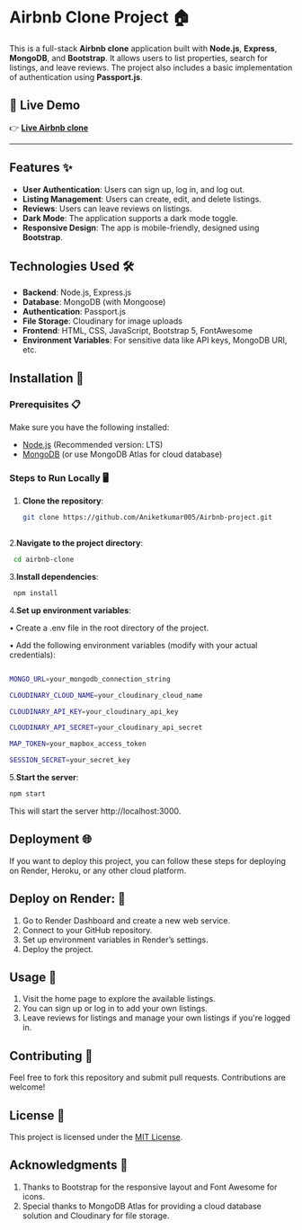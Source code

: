 # Airbnb Clone Project 🏠

This is a full-stack **Airbnb clone** application built with **Node.js**, **Express**, **MongoDB**, and **Bootstrap**. It allows users to list properties, search for listings, and leave reviews. The project also includes a basic implementation of authentication using **Passport.js**.

## 🚀 Live Demo  
👉 **[Live Airbnb clone](https://airbnb-project-production-25b8.up.railway.app/)**  

---

## Features ✨

- **User Authentication**: Users can sign up, log in, and log out.
- **Listing Management**: Users can create, edit, and delete listings.
- **Reviews**: Users can leave reviews on listings.
- **Dark Mode**: The application supports a dark mode toggle.
- **Responsive Design**: The app is mobile-friendly, designed using **Bootstrap**.

## Technologies Used 🛠️

- **Backend**: Node.js, Express.js
- **Database**: MongoDB (with Mongoose)
- **Authentication**: Passport.js
- **File Storage**: Cloudinary for image uploads
- **Frontend**: HTML, CSS, JavaScript, Bootstrap 5, FontAwesome
- **Environment Variables**: For sensitive data like API keys, MongoDB URI, etc.

## Installation 🧰

### Prerequisites 📋

Make sure you have the following installed:

- [Node.js](https://nodejs.org/) (Recommended version: LTS)
- [MongoDB](https://www.mongodb.com/) (or use MongoDB Atlas for cloud database)

### Steps to Run Locally 🖥️

1. **Clone the repository**:
   ```bash
   git clone https://github.com/Aniketkumar005/Airbnb-project.git
 
2.**Navigate to the project directory**:
  ```bash
   cd airbnb-clone
  ```

3.**Install dependencies**:
  ```bash
   npm install
  ```

4.**Set up environment variables**:

  • Create a .env file in the root directory of the project.

 • Add the following environment variables (modify with your actual credentials):

  ```bash

MONGO_URL=your_mongodb_connection_string

CLOUDINARY_CLOUD_NAME=your_cloudinary_cloud_name

CLOUDINARY_API_KEY=your_cloudinary_api_key

CLOUDINARY_API_SECRET=your_cloudinary_api_secret

MAP_TOKEN=your_mapbox_access_token

SESSION_SECRET=your_secret_key
  ```

5.**Start the server**:
   ```bash
   npm start
  ```
This will start the server http://localhost:3000.




## Deployment 🌐
If you want to deploy this project, you can follow these steps for deploying on Render, Heroku, or any other cloud platform.

## Deploy on Render: 🧪

1. Go to Render Dashboard and create a new web service.
2. Connect to your GitHub repository.
3. Set up environment variables in Render’s settings.
4. Deploy the project.


## Usage 🛞

1. Visit the home page to explore the available listings.
2. You can sign up or log in to add your own listings.
3. Leave reviews for listings and manage your own listings if you're logged in.


## Contributing 🤝

Feel free to fork this repository and submit pull requests. Contributions are welcome!


## License 📜

This project is licensed under the [MIT License](https://choosealicense.com/licenses/mit/). 


## Acknowledgments 🙌

1. Thanks to Bootstrap for the responsive layout and Font Awesome for icons.
2. Special thanks to MongoDB Atlas for providing a cloud database solution and Cloudinary for file storage.
